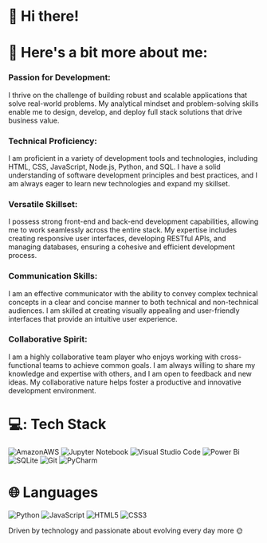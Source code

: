  # :wave: Hi there!

# :rocket: Here's a bit more about me: 
### Passion for Development:
I thrive on the challenge of building robust and scalable applications that solve real-world problems. My analytical mindset and problem-solving skills enable me to design, develop, and deploy full stack solutions that drive business value.

### Technical Proficiency:
I am proficient in a variety of development tools and technologies, including HTML, CSS, JavaScript, Node.js, Python, and SQL. I have a solid understanding of software development principles and best practices, and I am always eager to learn new technologies and expand my skillset.

### Versatile Skillset:
I possess strong front-end and back-end development capabilities, allowing me to work seamlessly across the entire stack. My expertise includes creating responsive user interfaces, developing RESTful APIs, and managing databases, ensuring a cohesive and efficient development process.

### Communication Skills:
I am an effective communicator with the ability to convey complex technical concepts in a clear and concise manner to both technical and non-technical audiences. I am skilled at creating visually appealing and user-friendly interfaces that provide an intuitive user experience.

### Collaborative Spirit:
I am a highly collaborative team player who enjoys working with cross-functional teams to achieve common goals. I am always willing to share my knowledge and expertise with others, and I am open to feedback and new ideas. My collaborative nature helps foster a productive and innovative development environment.

# 💻: Tech Stack 
![AmazonAWS](https://img.shields.io/badge/Amazon_AWS-FF9900?style=for-the-badge&logo=amazonaws&logoColor=white) ![Jupyter Notebook](https://img.shields.io/badge/jupyter-%23FA0F00.svg?style=for-the-badge&logo=jupyter&logoColor=white) ![Visual Studio Code](https://img.shields.io/badge/Visual%20Studio%20Code-0078d7.svg?style=for-the-badge&logo=visual-studio-code&logoColor=white) ![Power Bi](https://img.shields.io/badge/power_bi-F2C811?style=for-the-badge&logo=powerbi&logoColor=black) ![SQLite](https://img.shields.io/badge/sqlite-%2307405e.svg?style=for-the-badge&logo=sqlite&logoColor=white) ![Git](https://img.shields.io/badge/git-%23F05033.svg?style=for-the-badge&logo=git&logoColor=white) ![PyCharm](https://img.shields.io/badge/pycharm-143?style=for-the-badge&logo=pycharm&logoColor=black&color=black&labelColor=green)

# :globe_with_meridians: Languages
![Python](https://img.shields.io/badge/Python-FFD43B?style=for-the-badge&logo=python&logoColor=blue) ![JavaScript](https://img.shields.io/badge/javascript-%23323330.svg?style=for-the-badge&logo=javascript&logoColor=%23F7DF1E) ![HTML5](https://img.shields.io/badge/html5-%23E34F26.svg?style=for-the-badge&logo=html5&logoColor=white) ![CSS3](https://img.shields.io/badge/css3-%231572B6.svg?style=for-the-badge&logo=css3&logoColor=white)

Driven by technology and passionate about evolving every day more :sun_with_face:
